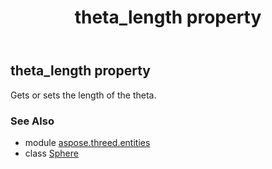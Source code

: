 ﻿---
title: theta_length property
second_title: Aspose.3D for Python via .NET API References
description: 
type: docs
weight: 220
url: /python-net/aspose.threed.entities/sphere/theta_length/
is_root: false
---

## theta_length property


Gets or sets the length of the theta.

### See Also
* module [aspose.threed.entities](../../)
* class [Sphere](/3d/python-net/aspose.threed.entities/sphere)
